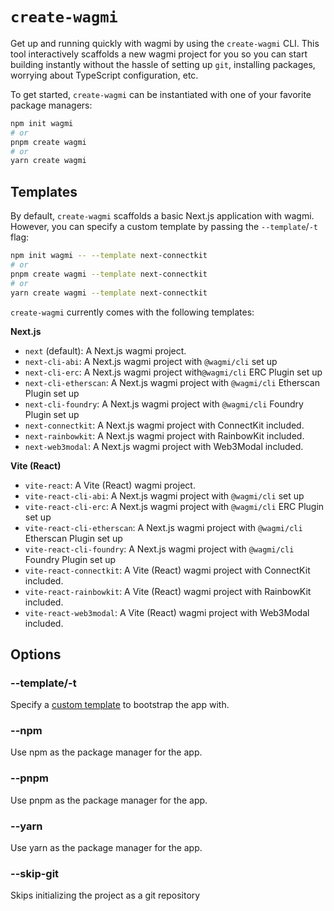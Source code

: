 # `create-wagmi`

Get up and running quickly with wagmi by using the `create-wagmi` CLI. This tool interactively scaffolds a new wagmi project for you so you can start building instantly without the hassle of setting up `git`, installing packages, worrying about TypeScript configuration, etc.

To get started, `create-wagmi` can be instantiated with one of your favorite package managers:

```bash
npm init wagmi
# or
pnpm create wagmi
# or
yarn create wagmi
```

## Templates

By default, `create-wagmi` scaffolds a basic Next.js application with wagmi. However, you can specify a custom template by passing the `--template`/`-t` flag:

```bash
npm init wagmi -- --template next-connectkit
# or
pnpm create wagmi --template next-connectkit
# or
yarn create wagmi --template next-connectkit
```

`create-wagmi` currently comes with the following templates:

**Next.js**

- `next` (default): A Next.js wagmi project.
- `next-cli-abi`: A Next.js wagmi project with `@wagmi/cli` set up
- `next-cli-erc`: A Next.js wagmi project with`@wagmi/cli` ERC Plugin set up
- `next-cli-etherscan`: A Next.js wagmi project with `@wagmi/cli` Etherscan Plugin set up
- `next-cli-foundry`: A Next.js wagmi project with `@wagmi/cli` Foundry Plugin set up
- `next-connectkit`: A Next.js wagmi project with ConnectKit included.
- `next-rainbowkit`: A Next.js wagmi project with RainbowKit included.
- `next-web3modal`: A Next.js wagmi project with Web3Modal included.

**Vite (React)**

- `vite-react`: A Vite (React) wagmi project.
- `vite-react-cli-abi`: A Next.js wagmi project with `@wagmi/cli` set up
- `vite-react-cli-erc`: A Next.js wagmi project with `@wagmi/cli` ERC Plugin set up
- `vite-react-cli-etherscan`: A Next.js wagmi project with `@wagmi/cli` Etherscan Plugin set up
- `vite-react-cli-foundry`: A Next.js wagmi project with `@wagmi/cli` Foundry Plugin set up
- `vite-react-connectkit`: A Vite (React) wagmi project with ConnectKit included.
- `vite-react-rainbowkit`: A Vite (React) wagmi project with RainbowKit included.
- `vite-react-web3modal`: A Vite (React) wagmi project with Web3Modal included.

## Options

### --template/-t

Specify a [custom template](#templates) to bootstrap the app with.

### --npm

Use npm as the package manager for the app.

### --pnpm

Use pnpm as the package manager for the app.

### --yarn

Use yarn as the package manager for the app.

### --skip-git

Skips initializing the project as a git repository
